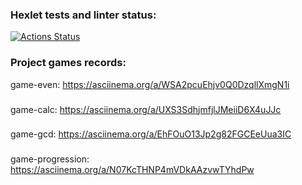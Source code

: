 ### Hexlet tests and linter status:
[![Actions Status](https://github.com/Aleberez/frontend-project-44/actions/workflows/hexlet-check.yml/badge.svg)](https://github.com/Aleberez/frontend-project-44/actions)
### Project games records:
game-even: https://asciinema.org/a/WSA2pcuEhjv0Q0DzqllXmgN1i
###
game-calc: https://asciinema.org/a/UXS3SdhjmfjlJMeiiD6X4uJJc
###
game-gcd: https://asciinema.org/a/EhFOuO13Jp2g82FGCEeUua3IC
###
game-progression: https://asciinema.org/a/N07KcTHNP4mVDkAAzvwTYhdPw

